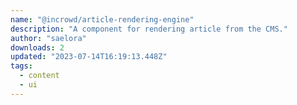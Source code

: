```yaml
---
name: "@incrowd/article-rendering-engine"
description: "A component for rendering article from the CMS."
author: "saelora"
downloads: 2
updated: "2023-07-14T16:19:13.448Z"
tags: 
  - content
  - ui
---
```


